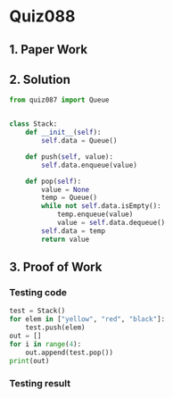 # Quiz088

## 1. Paper Work

## 2. Solution

```.py
from quiz087 import Queue


class Stack:
    def __init__(self):
        self.data = Queue()

    def push(self, value):
        self.data.enqueue(value)

    def pop(self):
        value = None
        temp = Queue()
        while not self.data.isEmpty():
            temp.enqueue(value)
            value = self.data.dequeue()
        self.data = temp
        return value
```

## 3. Proof of Work

### Testing code

```.py
test = Stack()
for elem in ["yellow", "red", "black"]:
    test.push(elem)
out = []
for i in range(4):
    out.append(test.pop())
print(out)
```

### Testing result
